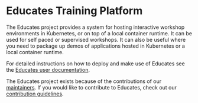 Educates Training Platform
==========================

The Educates project provides a system for hosting interactive workshop
environments in Kubernetes, or on top of a local container runtime. It can be
used for self paced or supervised workshops. It can also be useful where you
need to package up demos of applications hosted in Kubernetes or a local
container runtime.

For detailed instructions on how to deploy and make use of Educates see the
[Educates user documentation](https://docs.educates.dev/).

The Educates project exists because of the contributions of our
[maintainers](MAINTAINERS.md). If you would like to contribute to Educates,
check out our [contribution guidelines](CONTRIBUTING.md).
